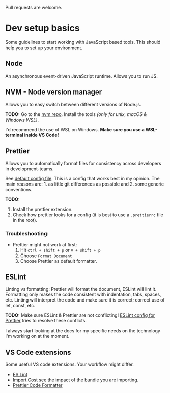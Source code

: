 Pull requests are welcome.

# Dev setup basics

Some guidelines to start working with JavaScript based tools. This should help you to set up your environment.

## Node

An asynchronous event-driven JavaScript runtime. Allows you to run JS.

## NVM - Node version manager

Allows you to easy switch between different versions of Node.js.

**TODO:** Go to the [nvm repo](https://github.com/nvm-sh/nvm). Install the tools _(only for unix, macOS & Windows WSL)_.

I'd recommend the use of WSL on Windows. **Make sure you use a WSL-terminal inside VS Code!**

## Prettier

Allows you to automatically format files for consistency across developers in development-teams.

See [default config file](/.prettierrc). This is a config that works best in my opinion. The main reasons are: 1. as little git differences as possible and 2. some generic conventions.

**TODO:**

1. Install the prettier extension.
2. Check how prettier looks for a config (it is best to use a `.prettierrc` file in the root).

### Troubleshooting:

- Prettier might not work at first:
  1. Hit `ctrl + shift + p` or `⌘ + shift + p`
  2. Choose `Format Document`
  3. Choose Prettier as default formatter.

## ESLint

Linting vs formatting: Prettier will format the document, ESLint will lint it. Formatting only makes the code consistent with indentation, tabs, spaces, etc. Linting will interpret the code and make sure it is correct; correct use of let, const, etc.

**TODO:** Make sure ESLint & Prettier are not conflicting! [ESLint config for Prettier](https://github.com/prettier/eslint-config-prettier#installation) tries to resolve these conflicts.

I always start looking at the docs for my specific needs on the technology I'm working on at the moment.

## VS Code extensions

Some useful VS code extensions. Your workflow might differ.

- [ES Lint](https://marketplace.visualstudio.com/items?itemName=dbaeumer.vscode-eslint)
- [Import Cost](https://marketplace.visualstudio.com/items?itemName=wix.vscode-import-cost) see the impact of the bundle you are importing.
- [Prettier Code Formatter](https://marketplace.visualstudio.com/items?itemName=esbenp.prettier-vscode)
